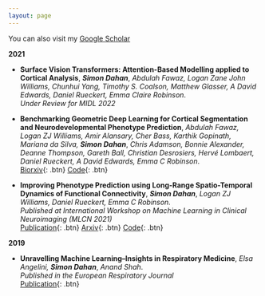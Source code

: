 ```yaml
---
layout: page
---
```


You can also visit my [Google Scholar](https://scholar.google.com/citations?user=JcbJqX0AAAAJ&hl=en&oi=ao)

**2021**

- **Surface Vision Transformers: Attention-Based Modelling applied to Cortical Analysis**, ***Simon Dahan***, *Abdulah Fawaz, Logan Zane John Williams, Chunhui Yang, Timothy S. Coalson, Matthew Glasser, A David Edwards, Daniel Rueckert, Emma Claire Robinson*.<br/>
  *Under Review for MIDL 2022*


- **Benchmarking Geometric Deep Learning for Cortical Segmentation and Neurodevelopmental Phenotype Prediction**, *Abdulah Fawaz, Logan ZJ Williams, Amir Alansary, Cher Bass, Karthik Gopinath, Mariana da Silva,* ***Simon Dahan***, *Chris Adamson, Bonnie Alexander, Deanne Thompson, Gareth Ball, Christian Desrosiers, Hervé Lombaert, Daniel Rueckert, A David Edwards, Emma C Robinson*.<br/>
  [Biorxiv](https://www.biorxiv.org/content/10.1101/2021.12.01.470730v1){: .btn}
  [Code](https://github.com/Abdulah-Fawaz/Benchmarking-Surface-DL){: .btn}

- **Improving Phenotype Prediction using Long-Range Spatio-Temporal Dynamics of Functional Connectivity**, ***Simon Dahan***, *Logan ZJ Williams, Daniel Rueckert, Emma C Robinson.*  <br/>
  *Published at International Workshop on Machine Learning in Clinical Neuroimaging (MLCN 2021)* <br/>
  [Publication](https://link.springer.com/chapter/10.1007/978-3-030-87586-2_15){: .btn}
  [Arxiv](https://arxiv.org/abs/2109.03115){: .btn}
  [Code](http://www.github.com/metrics-lab/ST-fMRI/){: .btn}
 
 **2019**
  
 - **Unravelling Machine Learning–Insights in Respiratory Medicine**, *Elsa Angelini,* ***Simon Dahan***, *Anand Shah*.<br/>
  *Published in the European Respiratory Journal*<br/>
  [Publication](https://erj.ersjournals.com/content/54/6/1901216.full){: .btn}
